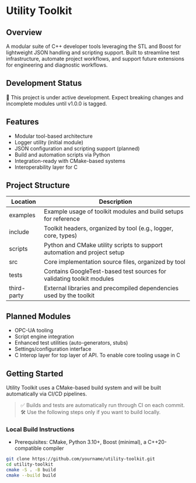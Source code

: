 # Utility Toolkit

## Overview
A modular suite of C++ developer tools leveraging the STL and Boost for lightweight JSON handling and scripting support. Built to streamline test infrastructure, automate project workflows, and support future extensions for engineering and diagnostic workflows.

## Development Status
🚧 This project is under active development. Expect breaking changes and incomplete modules until v1.0.0 is tagged.

## Features
- Modular tool-based architecture
- Logger utility (initial module)
- JSON configuration and scripting support (planned)
- Build and automation scripts via Python
- Integration-ready with CMake-based systems
- Interoperability layer for C

## Project Structure
| Location    | Description                                                                 |
|-------------|-----------------------------------------------------------------------------|
| examples    | Example usage of toolkit modules and build setups for reference             |
| include     | Toolkit headers, organized by tool (e.g., logger, core, types)              |
| scripts     | Python and CMake utility scripts to support automation and project setup    |
| src         | Core implementation source files, organized by tool                         |
| tests       | Contains GoogleTest-based test sources for validating toolkit modules       |
| third-party | External libraries and precompiled dependencies used by the toolkit         |

## Planned Modules
- OPC-UA tooling
- Script engine integration
- Enhanced test utilities (auto-generators, stubs)
- Settings/configuration interface
- C Interop layer for top layer of API. To enable core tooling usage in C 

## Getting Started
Utility Toolkit uses a CMake-based build system and will be built automatically via CI/CD pipelines.

> ✅ Builds and tests are automatically run through CI on each commit.  
> 🛠️ Use the following steps only if you want to build locally.

### Local Build Instructions

- Prerequisites: CMake, Python 3.10+, Boost (minimal), a C++20-compatible compiler

```bash
git clone https://github.com/yourname/utility-toolkit.git
cd utility-toolkit
cmake -S . -B build
cmake --build build
```
